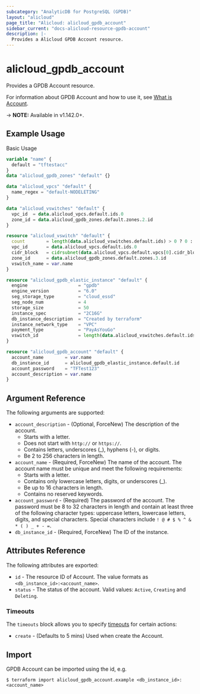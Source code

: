 ```yaml
---
subcategory: "AnalyticDB for PostgreSQL (GPDB)"
layout: "alicloud"
page_title: "Alicloud: alicloud_gpdb_account"
sidebar_current: "docs-alicloud-resource-gpdb-account"
description: |-
  Provides a Alicloud GPDB Account resource.
---
```


# alicloud\_gpdb\_account

Provides a GPDB Account resource.

For information about GPDB Account and how to use it, see [What is Account](https://www.alibabacloud.com/help/doc-detail/86924.htm).

-> **NOTE:** Available in v1.142.0+.

## Example Usage

Basic Usage

```terraform
variable "name" {
  default = "tftestacc"
}
data "alicloud_gpdb_zones" "default" {}

data "alicloud_vpcs" "default" {
  name_regex = "default-NODELETING"
}

data "alicloud_vswitches" "default" {
  vpc_id  = data.alicloud_vpcs.default.ids.0
  zone_id = data.alicloud_gpdb_zones.default.zones.2.id
}

resource "alicloud_vswitch" "default" {
  count        = length(data.alicloud_vswitches.default.ids) > 0 ? 0 : 1
  vpc_id       = data.alicloud_vpcs.default.ids.0
  cidr_block   = cidrsubnet(data.alicloud_vpcs.default.vpcs[0].cidr_block, 8, 8)
  zone_id      = data.alicloud_gpdb_zones.default.zones.3.id
  vswitch_name = var.name
}

resource "alicloud_gpdb_elastic_instance" "default" {
  engine                   = "gpdb"
  engine_version           = "6.0"
  seg_storage_type         = "cloud_essd"
  seg_node_num             = 4
  storage_size             = 50
  instance_spec            = "2C16G"
  db_instance_description  = "Created by terraform"
  instance_network_type    = "VPC"
  payment_type             = "PayAsYouGo"
  vswitch_id               = length(data.alicloud_vswitches.default.ids) > 0 ? data.alicloud_vswitches.default.ids[0] : concat(alicloud_vswitch.default.*.id, [""])[0]
}

resource "alicloud_gpdb_account" "default" {
  account_name        = var.name
  db_instance_id      = alicloud_gpdb_elastic_instance.default.id
  account_password    = "TFTest123"
  account_description = var.name
}

```

## Argument Reference

The following arguments are supported:

* `account_description` - (Optional, ForceNew) The description of the account.
  * Starts with a letter.
  * Does not start with `http://` or `https://`.
  * Contains letters, underscores (_), hyphens (-), or digits.
  * Be 2 to 256 characters in length.
* `account_name` - (Required, ForceNew) The name of the account. The account name must be unique and meet the following requirements:
  * Starts with a letter.
  * Contains only lowercase letters, digits, or underscores (_).
  * Be up to 16 characters in length.
  * Contains no reserved keywords.
* `account_password` - (Required) The password of the account. The password must be 8 to 32 characters in length and contain at least three of the following character types: uppercase letters, lowercase letters, digits, and special characters. Special characters include `! @ # $ % ^ & * ( ) _ + - =`.
* `db_instance_id` - (Required, ForceNew) The ID of the instance.

## Attributes Reference

The following attributes are exported:

* `id` - The resource ID of Account. The value formats as `<db_instance_id>:<account_name>`.
* `status` - The status of the account. Valid values: `Active`, `Creating` and `Deleting`.

### Timeouts

The `timeouts` block allows you to specify [timeouts](https://www.terraform.io/docs/configuration-0-11/resources.html#timeouts) for certain actions:

* `create` - (Defaults to 5 mins) Used when create the Account.

## Import

GPDB Account can be imported using the id, e.g.

```
$ terraform import alicloud_gpdb_account.example <db_instance_id>:<account_name>
```